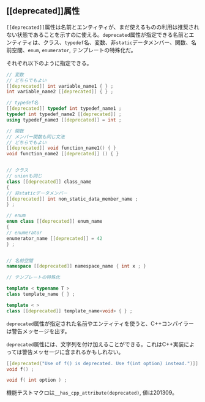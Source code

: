 ## [[deprecated]]属性

`[[deprecated]]`属性は名前とエンティティが、まだ使えるものの利用は推奨されない状態であることを示すのに使える。`deprecated`属性が指定できる名前とエンティティは、クラス、`typedef`名、変数、非`static`データメンバー、関数、名前空間、`enum`, `enumerator`, テンプレートの特殊化だ。

それぞれ以下のように指定できる。

~~~cpp
// 変数
// どちらでもよい
[[deprecated]] int variable_name1 { } ;
int variable_name2 [[deprecated]] { } ;

// typedef名
[[deprecated]] typedef int typedef_name1 ;
typedef int typedef_name2 [[deprecated]] ;
using typedef_name3 [[deprecated]] = int ;

// 関数
// メンバー関数も同じ文法
// どちらでもよい
[[deprecated]] void function_name1() { }
void function_name2 [[deprecated]] () { }


// クラス
// unionも同じ
class [[deprecated]] class_name
{
// 非staticデータメンバー
[[deprecated]] int non_static_data_member_name ;
} ;

// enum
enum class [[deprecated]] enum_name
{
// enumerator
enumerator_name [[deprecated]] = 42
} ;


// 名前空間
namespace [[deprecated]] namespace_name { int x ; }

// テンプレートの特殊化

template < typename T >
class template_name { } ;

template < >
class [[deprecated]] template_name<void> { } ;
~~~

`deprecated`属性が指定された名前やエンティティを使うと、C++コンパイラーは警告メッセージを出す。

`deprecated`属性には、文字列を付け加えることができる。これはC++実装によっては警告メッセージに含まれるかもしれない。

~~~cpp
[[deprecated("Use of f() is deprecated. Use f(int option) instead.")]]
void f() ;

void f( int option ) ;
~~~

機能テストマクロは`__has_cpp_attribute(deprecated)`, 値は201309。
